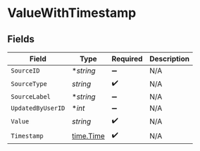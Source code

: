 # ValueWithTimestamp


## Fields

| Field                                     | Type                                      | Required                                  | Description                               |
| ----------------------------------------- | ----------------------------------------- | ----------------------------------------- | ----------------------------------------- |
| `SourceID`                                | **string*                                 | :heavy_minus_sign:                        | N/A                                       |
| `SourceType`                              | *string*                                  | :heavy_check_mark:                        | N/A                                       |
| `SourceLabel`                             | **string*                                 | :heavy_minus_sign:                        | N/A                                       |
| `UpdatedByUserID`                         | **int*                                    | :heavy_minus_sign:                        | N/A                                       |
| `Value`                                   | *string*                                  | :heavy_check_mark:                        | N/A                                       |
| `Timestamp`                               | [time.Time](https://pkg.go.dev/time#Time) | :heavy_check_mark:                        | N/A                                       |